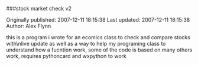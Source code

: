 ###stock market check v2

Originally published: 2007-12-11 18:15:38
Last updated: 2007-12-11 18:15:38
Author: Alex Flynn

this is a program i wrote for an ecomics class to check and compare stocks with\nlive update as well as a way to help my programing class to understand how a fucntion work, some of the code is based on many others work, requires pythoncard and wxpython to work